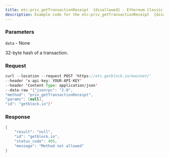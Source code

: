 ```yaml
---
title: etc:priv_getTransactionReceipt  {disallowed} - Ethereum Classic
description: Example code for the etc:priv_getTransactionReceipt  {disallowed} json-rpc method. Сomplete guide on how to use etc:priv_getTransactionReceipt  {disallowed} json-rpc in GetBlock.io Web3 documentation.
---
```


### Parameters


`data` - None

32-byte hash of a transaction.

### Request

``` java
curl --location --request POST 'https://etc.getblock.io/mainnet/' 
--header 'x-api-key: YOUR-API-KEY' 
--header 'Content-Type: application/json' 
--data-raw '{"jsonrpc": "2.0",
"method": "priv_getTransactionReceipt",
"params": [null],
"id": "getblock.io"}'
```

###  Response

``` java
{
    "result": "null",
    "id": "getblock.io",
    "status_code": 405,
    "message": "Method not allowed"
}
```

